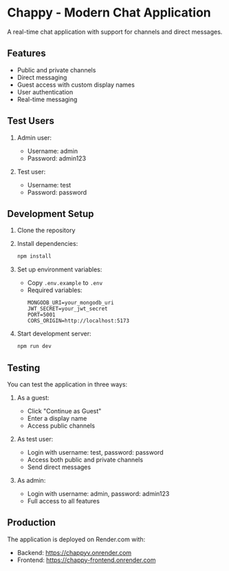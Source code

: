 # Chappy - Modern Chat Application

A real-time chat application with support for channels and direct messages.

## Features
- Public and private channels
- Direct messaging
- Guest access with custom display names
- User authentication
- Real-time messaging

## Test Users
1. Admin user:
   - Username: admin
   - Password: admin123

2. Test user:
   - Username: test
   - Password: password

## Development Setup

1. Clone the repository
2. Install dependencies:
   ```bash
   npm install
   ```
3. Set up environment variables:
   - Copy `.env.example` to `.env`
   - Required variables:
     ```
     MONGODB_URI=your_mongodb_uri
     JWT_SECRET=your_jwt_secret
     PORT=5001
     CORS_ORIGIN=http://localhost:5173
     ```

4. Start development server:
   ```bash
   npm run dev
   ```

## Testing
You can test the application in three ways:

1. As a guest:
   - Click "Continue as Guest"
   - Enter a display name
   - Access public channels

2. As test user:
   - Login with username: test, password: password
   - Access both public and private channels
   - Send direct messages

3. As admin:
   - Login with username: admin, password: admin123
   - Full access to all features

## Production
The application is deployed on Render.com with:
- Backend: https://chappyv.onrender.com
- Frontend: https://chappy-frontend.onrender.com